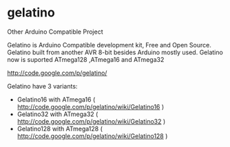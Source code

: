 gelatino
========
Other Arduino Compatible Project

Gelatino is Arduino Compatible development kit, Free and Open Source. 
Gelatino built from another AVR 8-bit besides Arduino mostly used. 
Gelatino now is suported ATmega128 ,ATmega16 and ATmega32

http://code.google.com/p/gelatino/

Gelatino have 3 variants:
- Gelatino16 with ATmega16 ( http://code.google.com/p/gelatino/wiki/Gelatino16 )
- Gelatino32 with ATmega32 ( http://code.google.com/p/gelatino/wiki/Gelatino32 )
- Gelatino128 with ATmega128 ( http://code.google.com/p/gelatino/wiki/Gelatino128 ) 
